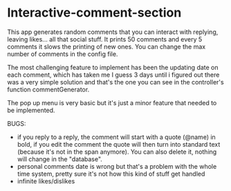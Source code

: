 # Interactive-comment-section

This app generates random comments that you can interact with replying, leaving likes... all that social stuff.
It prints 50 comments and every 5 comments it slows the printing of new ones. You can change the max number of comments in the config file.

The most challenging feature to implement has been the updating date on each comment, which has taken me I guess 3 days until i figured out there was a very simple
solution and that's the one you can see in the controller's function commentGenerator.

The pop up menu is very basic but it's just a minor feature that needed to be implemented.

BUGS: 
- if you reply to a reply, the comment will start with a quote (@name) in bold, if you edit the comment the quote will
then turn into standard text (because it's not in the span anymore). You can also delete it, nothing will change in the "database".
- personal comments date is wrong but that's a problem with the whole time system, pretty sure it's not how this kind of stuff get handled
- infinite likes/dislikes
